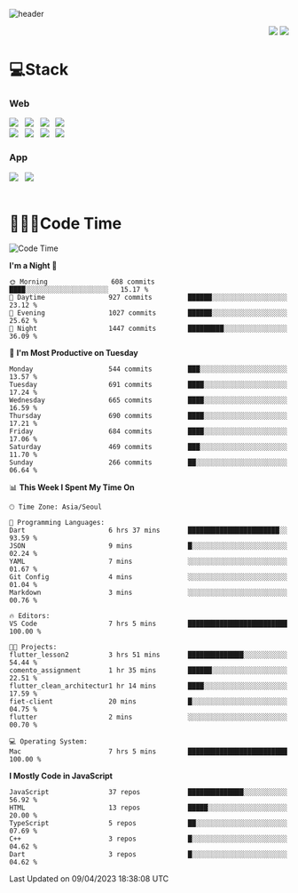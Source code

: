 ![header](https://capsule-render.vercel.app/api?type=waving&color=gradient&height=200&text=Cheri&fontAlign=70&fontAlignY=40&animation=twinkling)


<div align="end">
 <a href="https://cheri.tistory.com/"><img src="https://img.shields.io/badge/Blog-AD29B6?style=flat-square&logo=Tidal&logoColor=white"/></a> 
 <a href="mailto:hey.rnjs1135@gmail.com"><img src="https://img.shields.io/badge/Mail-EA4335?style=flat-square&logo=Gmail&logoColor=white"/></a>
</div>

<h1>💻Stack</h1>
<div>
 <h3>Web</h3>
 <!-- badge : https://shields.io/ -->
 <!-- icon : https://simpleicons.org/?q=Get -->
 <img src="https://img.shields.io/badge/HTML5-e74c3c?style=flat-square&logo=HTML5&logoColor=white"></img> &nbsp 
 <img src="https://img.shields.io/badge/CSS3-0A84FF?style=flat-square&logo=CSS3&logoColor=white"></img> &nbsp 
 <img src="https://img.shields.io/badge/tailwind%2Dcss-06B6D4?style=flat-square&logo=tailwindcss&logoColor=white"/></a> &nbsp 
 <img src="https://img.shields.io/badge/styled%2Dcomponents-DB7093?style=flat-square&logo=styled%2Dcomponents&logoColor=white"/></a>
 <br/>
 <img src="https://img.shields.io/badge/JavaScript-FFCD11?style=flat-square&logo=JavaScript&logoColor=white"></img> &nbsp 
 <img src="https://img.shields.io/badge/React-00BCF6?style=flat-square&logo=React&logoColor=white"></img> &nbsp 
 <img src="https://img.shields.io/badge/Redux-764ABC?style=flat-square&logo=Redux&logoColor=white"/> &nbsp 
 <img src="https://img.shields.io/badge/Zustand-582D3E?style=flat-square&logo=Zustand&logoColor=white"/></a> &nbsp 
 <br/>
 <h3>App</h3>
 <img src="https://img.shields.io/badge/Flutter-02569B?style=flat-square&logo=Flutter&logoColor=white"/></a> &nbsp 
 <img src="https://img.shields.io/badge/Getx-600EB2?style=flat-square"/></a> &nbsp 
</div> 

<br/>

<h1>👩🏼‍💻Code Time</h1>

<!--START_SECTION:waka-->
![Code Time](http://img.shields.io/badge/Code%20Time-2%2C126%20hrs%2025%20mins-blue)

**I'm a Night 🦉** 

```text
🌞 Morning                608 commits         ████░░░░░░░░░░░░░░░░░░░░░   15.17 % 
🌆 Daytime                927 commits         ██████░░░░░░░░░░░░░░░░░░░   23.12 % 
🌃 Evening                1027 commits        ██████░░░░░░░░░░░░░░░░░░░   25.62 % 
🌙 Night                  1447 commits        █████████░░░░░░░░░░░░░░░░   36.09 % 
```
📅 **I'm Most Productive on Tuesday** 

```text
Monday                   544 commits         ███░░░░░░░░░░░░░░░░░░░░░░   13.57 % 
Tuesday                  691 commits         ████░░░░░░░░░░░░░░░░░░░░░   17.24 % 
Wednesday                665 commits         ████░░░░░░░░░░░░░░░░░░░░░   16.59 % 
Thursday                 690 commits         ████░░░░░░░░░░░░░░░░░░░░░   17.21 % 
Friday                   684 commits         ████░░░░░░░░░░░░░░░░░░░░░   17.06 % 
Saturday                 469 commits         ███░░░░░░░░░░░░░░░░░░░░░░   11.70 % 
Sunday                   266 commits         ██░░░░░░░░░░░░░░░░░░░░░░░   06.64 % 
```


📊 **This Week I Spent My Time On** 

```text
🕑︎ Time Zone: Asia/Seoul

💬 Programming Languages: 
Dart                     6 hrs 37 mins       ███████████████████████░░   93.59 % 
JSON                     9 mins              █░░░░░░░░░░░░░░░░░░░░░░░░   02.24 % 
YAML                     7 mins              ░░░░░░░░░░░░░░░░░░░░░░░░░   01.67 % 
Git Config               4 mins              ░░░░░░░░░░░░░░░░░░░░░░░░░   01.04 % 
Markdown                 3 mins              ░░░░░░░░░░░░░░░░░░░░░░░░░   00.76 % 

🔥 Editors: 
VS Code                  7 hrs 5 mins        █████████████████████████   100.00 % 

🐱‍💻 Projects: 
flutter_lesson2          3 hrs 51 mins       ██████████████░░░░░░░░░░░   54.44 % 
comento_assignment       1 hr 35 mins        ██████░░░░░░░░░░░░░░░░░░░   22.51 % 
flutter_clean_architectur1 hr 14 mins        ████░░░░░░░░░░░░░░░░░░░░░   17.59 % 
fiet-client              20 mins             █░░░░░░░░░░░░░░░░░░░░░░░░   04.75 % 
flutter                  2 mins              ░░░░░░░░░░░░░░░░░░░░░░░░░   00.70 % 

💻 Operating System: 
Mac                      7 hrs 5 mins        █████████████████████████   100.00 % 
```

**I Mostly Code in JavaScript** 

```text
JavaScript               37 repos            ██████████████░░░░░░░░░░░   56.92 % 
HTML                     13 repos            █████░░░░░░░░░░░░░░░░░░░░   20.00 % 
TypeScript               5 repos             ██░░░░░░░░░░░░░░░░░░░░░░░   07.69 % 
C++                      3 repos             █░░░░░░░░░░░░░░░░░░░░░░░░   04.62 % 
Dart                     3 repos             █░░░░░░░░░░░░░░░░░░░░░░░░   04.62 % 
```




 Last Updated on 09/04/2023 18:38:08 UTC
<!--END_SECTION:waka-->
